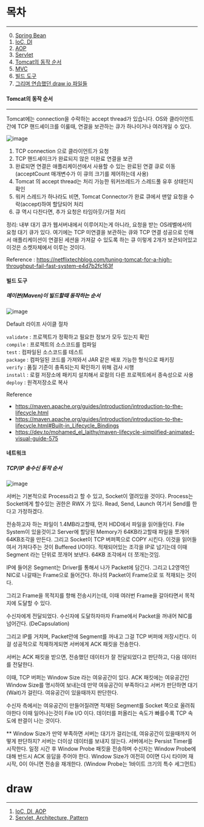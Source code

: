 # 목차
---

0. [Spring Bean]()
1. [IoC, DI]()
2. [AOP]()
3. [Servlet]()
4. [Tomcat의 동작 순서](#Tomcat의-동작-순서)
5. [MVC]()
6. [빌드 도구](#빌드-도구)
7. [그리며 연습했던 draw io 파일들](#Draw)

#### Tomcat의 동작 순서
---

Tomcat에는 connection을 수락하는 accept thread가 있습니다. OS와 클라이언트간에 TCP 핸드셰이크를 이룰때, 연결을 보관하는 큐가 하나이거나 여러개일 수 있다.

![image](https://raw.githubusercontent.com/amazon7737/spring-framework-read-docs/refs/heads/main/images/tomcat-draw.png)

1. TCP connection 으로 클라이언트가 요청
2. TCP 핸드셰이크가 완료되지 않은 미완료 연결을 보관
3. 완료되면 연결은 애플리케이션에서 사용할 수 있는 완료된 연결 큐로 이동 (acceptCount 매개변수가 이 큐의 크기를 제어하는데 사용)
4. Tomcat 의 accept thread는 처리 가능한 워커쓰레드가 스레드풀 유후 상태인지 확인
5. 워커 스레드가 하나라도 비면, Tomcat Connector가 완료 큐에서 맨앞 요청을 수락(accept)하여 할당되어 처리
6. 큐 역시 다찬다면, 추가 요청은 타임아웃/거절 처리

정리: 내부 대기 큐가 웹서버내에서 이루어지는게 아니라, 요청을 받는 OS레벨에서의 요청 대기 큐가 있다. 여기에는 TCP 미연결을 보관하는 큐와 TCP 연결 성공으로 인해서 애플리케이션이 연결된 세션을 가져갈 수 있도록 하는 큐 이렇게 2개가 보관되어있고 이것은 소켓자체에서 이루는 것이다.

Reference : https://netflixtechblog.com/tuning-tomcat-for-a-high-throughput-fail-fast-system-e4d7b2fc163f


#### 빌드 도구


##### 메이븐(Maven)이 빌드할때 동작하는 순서

![image](https://raw.githubusercontent.com/amazon7737/spring-framework-read-docs/refs/heads/main/images/maven-default-cycle.png)


Default 라이프 사이클 절차

`validate` : 프로젝트가 정확하고 필요한 정보가 모두 있는지 확인 <br/>
`compile` : 프로젝트의 소스코드를 컴파일 <br/>
`test` : 컴파일된 소스코드를 테스트 <br/>
`package` : 컴파일된 코드를 가져와서 JAR 같은 배포 가능한 형식으로 패키징 <br/>
`verify` : 품질 기준이 충족되는지 확인하기 위해 검사 시행 <br/>
`install` : 로컬 저장소에 패키지 설치해서 로컬의 다른 프로젝트에서 종속성으로 사용 <br/>
`deploy` : 원격저장소로 복사 <br/>


Reference
- https://maven.apache.org/guides/introduction/introduction-to-the-lifecycle.html
- https://maven.apache.org/guides/introduction/introduction-to-the-lifecycle.html#Built-in_Lifecycle_Bindings
- https://dev.to/mohamed_el_laithy/maven-lifecycle-simplified-animated-visual-guide-575

#### 네트워크

##### TCP/IP 송수신 동작 순서

![image](https://raw.githubusercontent.com/amazon7737/spring-framework-read-docs/refs/heads/main/images/tcp-connection-seq.png)


서버는 기본적으로 Process라고 할 수 있고, Socket이 열려있을 것이다. Process는 Socket에게 할수있는 권한은 RWX 가 있다. Read, Send, Launch 여기서 Send를 한다고 가정하겠다.

전송하고자 하는 파일이 1.4MB라고할때, 먼저 HDD에서 파일을 읽어들인다. File System이 있을것이고 Server에 할당된 Memory가 64KB라고할때 파일을 쪼개어 64KB조각을 만든다. 그리고 Socket이 TCP 버퍼쪽으로 COPY 시킨다. 이것을 읽어들여서 가져다주는 것이 Buffered I/O이다. 적재되어있는 조각을 IP로 넘기는데 이때 Segment 라는 단위로 쪼개어 보낸다. 64KB 조각에서 더 쪼개는것임.

IP에 들어온 Segment는 Driver를 통해서 나가 Packet에 담긴다. 그리고 L2영역인 NIC로 나갈때는 Frame으로 들어간다. 하나의 Packet이 Frame으로 또 적재되는 것이다.

그리고 Frame을 목적지를 향해 전송시키는데, 이때 여러번 Frame을 갈아타면서 목적지에 도달할 수 있다.

수신자에게 전달되었다. 수신자에 도달하자마자 Frame에서 Packet을 꺼내어 NIC를 넘어간다. (DeCapsulation)

그리고 IP를 거치며, Packet안에 Segment를 꺼내고 그걸 TCP 버퍼에 저장시킨다. 이걸 성공적으로 적재하게되면 서버에게 ACK 패킷을 전송한다.

서버는 ACK 패킷을 받으면, 전송했던 데이터가 잘 전달되었다고 판단하고, 다음 데이터를 전달한다.

이때, TCP 버퍼는 Window Size 라는 여유공간이 있다. ACK 패킷에는 여유공간인 Window Size를 명시하여 보내는데 만약 여유공간이 부족하다고 서버가 판단하면 대기(Wait)가 걸린다. 여유공간이 있을때까지 판단한다.

수신자 측에서는 여유공간이 만들어질려면 적재된 Segment를 Socket 쪽으로 올려줘야한다 이때 일어나는것이 File I/O 이다. 데이터를 퍼올리는 속도가 빠를수록 TCP 속도에 판결이 나는 것이다.

** Window Size가 만약 부족하면 서버는 대기가 걸리는데, 여유공간이 있을때까지 어떻게 판단하지?
서버는 더이상 데이터를 보내지 않는다. 서버에서는 Persist Timer를 시작한다. 일정 시간 후 Window Probe 패킷을 전송하며 수신자는 Window Probe에 대해 반드시 ACK 응답을 주어야 한다.
Window Size가 여전히 0이면 다시 타이머 재시작, 0이 아니면 전송을 재개한다.
(Window Probe는 1바이트 크기의 특수 세그먼트)




# draw
---
1. [IoC, DI, AOP](https://drive.google.com/file/d/1_gsWZYOrFJUKD-br1loYv8xpsyYrHisF/view?usp=sharing)
2. [Servlet, Architecture, Pattern](https://github.com/amazon7737/Spring-comes-who/blob/main/1%EC%A3%BC%EC%B0%A8/servlet%2Carchitecture%2Cpattern.png)

